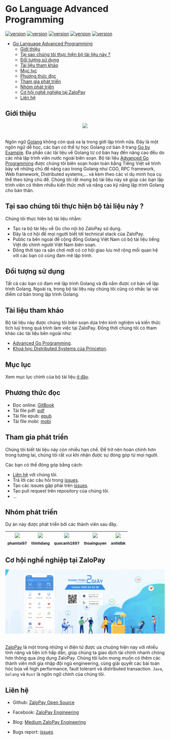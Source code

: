 # Go Language Advanced Programming

[![version](https://img.shields.io/badge/repo%20status-active-brightgreen)](https://github.com/zalopay-oss/go-advanced)
[![version](https://img.shields.io/badge/version-1.3.0--beta-blue)](https://github.com/zalopay-oss/go-advanced/tree/v1.3.0-beta)
[![version](https://img.shields.io/badge/contributors-5-blueviolet)](#tham-gia-phát-triển)
[![version](https://img.shields.io/badge/last%20change-03%2F09%2F2018-yellowgreen)]()
[![version](https://img.shields.io/badge/open%20issues-1-red)](https://github.com/zalopay-oss/go-advanced/issues)



- [Go Language Advanced Programming](#go-language-advanced-programming)
  - [Giới thiệu](#giới-thiệu)
  - [Tại sao chúng tôi thực hiện bộ tài liệu này ?](#tại-sao-chúng-tôi-thực-hiện-bộ-tài-liệu-này-)
  - [Đối tượng sử dụng](#đối-tượng-sử-dụng)
  - [Tài liệu tham khảo](#tài-liệu-tham-khảo)
  - [Mục lục](#mục-lục)
  - [Phương thức đọc](#phương-thức-đọc)
  - [Tham gia phát triển](#tham-gia-phát-triển)
  - [Nhóm phát triển](#nhóm-phát-triển)
  - [Cơ hội nghề nghiệp tại ZaloPay](#cơ-hội-nghề-nghiệp-tại-zalopay)
  - [Liên hệ](#liên-hệ)
  
  
## Giới thiệu

<div align="center">
	<img src="./images/background-book/ver1.3.0.png">
	<br/>
	<span align="center">
		<i></i>
	</span>
</div>
<br/>

Ngôn ngữ [Golang](https://golang.org/) không còn quá xa lạ trong giới lập trình nữa. Đây là một ngôn ngữ dễ học, các bạn có thể tự học Golang cơ bản ở trang [Go by Example](https://gobyexample.com/). Đa phần các tài liệu về Golang từ cơ bản hay đến nâng cao đều do các nhà lập trình viên nước ngoài biên soạn. Bộ tài liệu [Advanced Go Programming](#Go-Language-Advanced-Programming-Advanced-Go-Programming) được chúng tôi biên soạn hoàn toàn bằng Tiếng Việt sẽ trình bày về những chủ đề nâng cao trong Golang như CGO, RPC framework, Web framework, Distributed systems,... và kèm theo các ví dụ minh họa cụ thể theo từng chủ đề. Chúng tôi rất mong bộ tài liệu này sẽ giúp các bạn lập trình viên có thêm nhiều kiến thức mới và nâng cao kỹ năng lập trình Golang cho bản thân.

## Tại sao chúng tôi thực hiện bộ tài liệu này ?

Chúng tôi thực hiện bộ tài liệu nhằm:

- Tạo ra bộ tài liệu về Go cho nội bộ ZaloPay sử dụng.
- Đây là cơ hội để mọi người biết tới technical stack của ZaloPay.
- Public ra bên ngoài để cộng đồng Golang Việt Nam có bộ tài liệu tiếng Việt do chính người Việt Nam biên soạn. 
- Đồng thời tạo ra sân chơi mới có cơ hội giao lưu mở rộng mối quan hệ với các bạn có cùng đam mê lập trình.

## Đối tượng sử dụng

Tất cả các bạn có đam mê lập trình Golang và đã nắm được cơ bản về lập trình Golang. Ngoài ra, trong bộ tài liệu này chúng tôi cũng có nhắc lại vài điểm cơ bản trong lập trình Golang.

## Tài liệu tham khảo

Bộ tài liệu này được chúng tôi biên soạn dựa trên kinh nghiệm và kiến thức tích luỹ trong quá trình làm việc tại ZaloPay. Đồng thời chúng tôi có tham khảo các tài liệu bên ngoài như: 
 - [Advanced Go Programming](https://github.com/chai2010/advanced-go-programming-book).
 - [Khoá học Distributed Systems của Princeton](https://www.cs.princeton.edu/courses/archive/fall18/cos418/schedule.html).

## Mục lục

Xem mục lục chính của bộ tài liệu [ở đây](./SUMMARY.md).

## Phương thức đọc

- Đọc online: [GitBook](https://zalopay-oss.github.io/go-advanced/)
- Tải file pdf: [pdf](./resource/advanced-go-book.pdf)
- Tải file epub: [epub](./resource/advanced-go-book.epub)
- Tải file mobi: [mobi](./resource/advanced-go-book.mobi)

## Tham gia phát triển

Chúng tôi biết tài liệu này còn nhiều hạn chế. Để trở nên hoàn chỉnh hơn trong tương lai, chúng tôi rất vui khi nhận được sự đóng góp từ mọi người.

Các bạn có thể đóng góp bằng cách:

- [Liên hệ](#liên-hệ) với chúng tôi.
- Trả lời các câu hỏi trong [issues](https://github.com/zalopay-oss/go-advanced/issues).
- Tạo các issues gặp phải trên [issues](https://github.com/zalopay-oss/go-advanced/issues).
- Tạo pull request trên repository của chúng tôi.
- ...

## Nhóm phát triển

Dự án này được phát triển bởi các thành viên sau đây. 

| [<img src="https://avatars1.githubusercontent.com/u/38773351?s=460&v=4" width="100px;"/><br /><sub><b>phamtai97</b></sub>](https://github.com/phamtai97) | [<img src="https://avatars1.githubusercontent.com/u/26034284?s=460&v=4" width="100px;"/><br /><sub><b>thinhdang</b></sub>](https://github.com/thinhdanggroup) | [<img src="https://avatars2.githubusercontent.com/u/23535926?s=460&v=4" width="100px;"/><br /><sub><b>quocanh1897</b></sub>](https://github.com/quocanh1897) | [<img src="https://avatars2.githubusercontent.com/u/32214488?s=400&v=4" width="100px;"/><br /><sub><b>thoainguyen</b></sub>](https://github.com/thoainguyen) | [<img src="https://avatars1.githubusercontent.com/u/3270746?s=460&v=4" width="100px;"/><br /><sub><b>anhldbk</b></sub>](https://github.com/anhldbk) |
| :---------------------------------------------------------------------------------------------------------------------------------------------------: | :---------------------------------------------------------------------------------------------------------------------------------------------------------: | :--------------------------------------------------------------------------------------------------------------------------------------------------: | :-------------------------------------------------------------------------------------------------------------------------------------------------------: | :-----------------------------------------------------------------------------------------------------------------------------------------------------------------: |

## Cơ hội nghề nghiệp tại ZaloPay

<div align="center">
	<img src="./images/qc-zalopay.png" width="600">
	<br/>
	<span align="center">
		<i></i>
	</span>
</div>
<br/>

[ZaloPay](https://zalopay.vn/) là một trong những ví điện tử được ưa chuộng hiện nay với nhiều tính năng và tiện ích hấp dẫn, giúp chúng ta giao dịch tài chính nhanh chóng hơn thông qua ứng dụng ZaloPay. Chúng tôi luôn mong muốn có thêm các thành viên mới gia nhập đội ngũ engineering, cùng giải quyết các bài toán hóc búa về high performance, fault tolerant và distributed transaction. `Java`, `Golang` và `Rust` là ngôn ngữ chính của chúng tôi.

## Liên hệ

- Github: [ZaloPay Open Source](https://github.com/zalopay-oss)
  
- Facebook: [ZaloPay Engineering](https://www.facebook.com/zalopay.engineering/)

- Blog: [Medium ZaloPay Engineering](https://medium.com/zalopay-engineering)

- Bugs report: [issues](https://github.com/zalopay-oss/go-advanced/issues)
